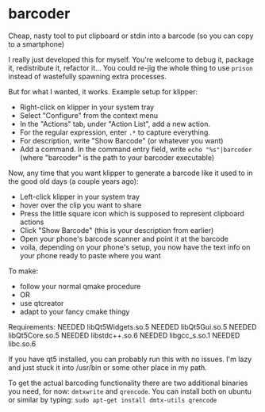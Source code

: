 # barcoder
Cheap, nasty tool to put clipboard or stdin into a barcode (so you can copy to a smartphone)

I really just developed this for myself. You're welcome to debug it, package it, redistribute it, refactor it...
You could re-jig the whole thing to use `prison` instead of wastefully spawning extra processes.

But for what I wanted, it works.
Example setup for klipper:
* Right-click on klipper in your system tray
* Select "Configure" from the context menu
* In the "Actions" tab, under "Action List", add a new action.
* For the regular expression, enter `.*` to capture everything.
* For description, write "Show Barcode" (or whatever you want)
* Add a command. In the command entry field, write `echo "%s"|barcoder` (where "barcoder" is the path to your barcoder executable)

Now, any time that you want klipper to generate a barcode like it used to in the good old days (a couple years ago):
* Left-click klipper in your system tray
* hover over the clip you want to share
* Press the little square icon which is supposed to represent clipboard actions
* Click "Show Barcode" (this is your description from earlier)
* Open your phone's barcode scanner and point it at the barcode
* voila, depending on your phone's setup, you now have the text info on your phone ready to paste where you want

To make:
* follow your normal qmake procedure
* OR
* use qtcreator
* adapt to your fancy cmake thingy

Requirements:
  NEEDED               libQt5Widgets.so.5
  NEEDED               libQt5Gui.so.5
  NEEDED               libQt5Core.so.5
  NEEDED               libstdc++.so.6
  NEEDED               libgcc_s.so.1
  NEEDED               libc.so.6
  
  If you have qt5 installed, you can probably run this with no issues. I'm lazy and just stuck it into /usr/bin or some other place
  in my path.
  
  To get the actual barcoding functionality there are two additional binaries you need, for now: `dmtxwrite` and `qrencode`.
  You can install both on ubuntu or similar by typing:
`sudo apt-get install dmtx-utils qrencode`
